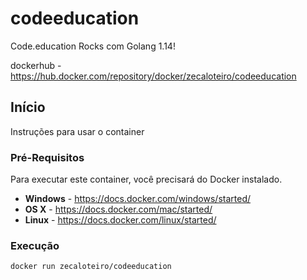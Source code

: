 # codeeducation
Code.education Rocks com Golang 1.14!

dockerhub - https://hub.docker.com/repository/docker/zecaloteiro/codeeducation

## Início

Instruções para usar o container 

### Pré-Requisitos

Para executar este container, você precisará do Docker instalado.

* **Windows** - https://docs.docker.com/windows/started/
* **OS X** - https://docs.docker.com/mac/started/
* **Linux** - https://docs.docker.com/linux/started/

### Execução

```shell
docker run zecaloteiro/codeeducation 
```
